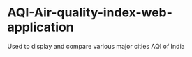 # AQI-Air-quality-index-web-application
Used to display and compare various major cities AQI of India
